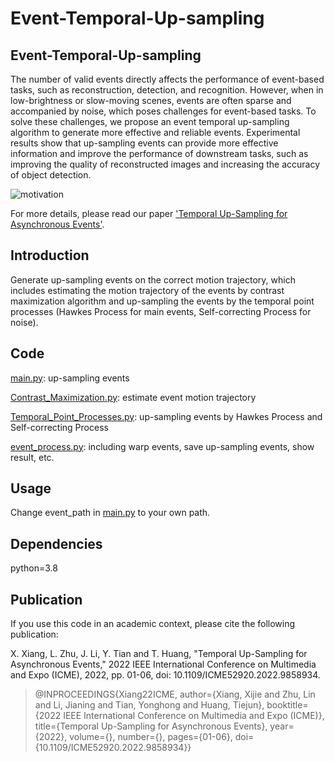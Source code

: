 # Event-Temporal-Up-sampling

## Event-Temporal-Up-sampling
The number of valid events directly affects the performance of event-based tasks, such as reconstruction, detection, and recognition. However, when in low-brightness or slow-moving scenes, events are often sparse and accompanied by noise, which poses challenges for event-based tasks. To solve these challenges, we propose an event temporal up-sampling algorithm to generate more effective and reliable events. Experimental results show that up-sampling events can provide more effective information and improve the performance of downstream tasks, such as improving the quality of reconstructed images and increasing the accuracy of object detection.

![motivation](https://ieeexplore.ieee.org/mediastore_new/IEEE/content/media/9859562/9858923/9858934/9858934-fig-1-source-small.gif)

For more details, please read our paper ['Temporal Up-Sampling for Asynchronous Events'](https://ieeexplore.ieee.org/abstract/document/9858934/).

## Introduction
Generate up-sampling events on the correct motion trajectory, which includes estimating the motion trajectory of the events by contrast maximization algorithm and up-sampling the events by the temporal point processes (Hawkes Process for main events, Self-correcting Process for noise).


## Code
[main.py](https://github.com/XIJIE-XIANG/Event-Temporal-Up-sampling/blob/main/main.py): up-sampling events

[Contrast_Maximization.py](https://github.com/XIJIE-XIANG/Event-Temporal-Up-sampling/blob/main/Contrast_Maximization.py): estimate event motion trajectory

[Temporal_Point_Processes.py](https://github.com/XIJIE-XIANG/Event-Temporal-Up-sampling/blob/main/Temporal_Point_Processes.py): up-sampling events by Hawkes Process and Self-correcting Process

[event_process.py](https://github.com/XIJIE-XIANG/Event-Temporal-Up-sampling/blob/main/event_process.py): including warp events, save up-sampling events, show result, etc.


## Usage
Change event_path in [main.py](https://github.com/XIJIE-XIANG/Event-Temporal-Up-sampling/blob/main/main.py) to your own path.


## Dependencies
python=3.8


## Publication
If you use this code in an academic context, please cite the following publication:

X. Xiang, L. Zhu, J. Li, Y. Tian and T. Huang, "Temporal Up-Sampling for Asynchronous Events," 2022 IEEE International Conference on Multimedia and Expo (ICME), 2022, pp. 01-06, doi: 10.1109/ICME52920.2022.9858934.

>@INPROCEEDINGS{Xiang22ICME,  author={Xiang, Xijie and Zhu, Lin and Li, Jianing and Tian, Yonghong and Huang, Tiejun},  booktitle={2022 IEEE International Conference on Multimedia and Expo (ICME)},   title={Temporal Up-Sampling for Asynchronous Events},   year={2022},  volume={},  number={},  pages={01-06},  doi={10.1109/ICME52920.2022.9858934}}




